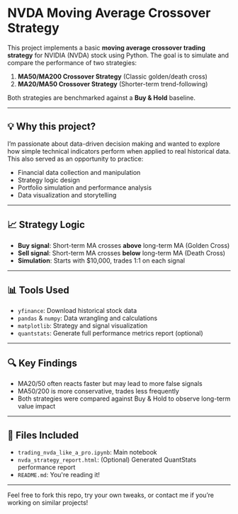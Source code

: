 # NVDA Moving Average Crossover Strategy

This project implements a basic **moving average crossover trading strategy** for NVIDIA (NVDA) stock using Python. The goal is to simulate and compare the performance of two strategies:

1. **MA50/MA200 Crossover Strategy** (Classic golden/death cross)
2. **MA20/MA50 Crossover Strategy** (Shorter-term trend-following)

Both strategies are benchmarked against a **Buy & Hold** baseline.

---

## 💡 Why this project?

I’m passionate about data-driven decision making and wanted to explore how simple technical indicators perform when applied to real historical data. This also served as an opportunity to practice:
- Financial data collection and manipulation
- Strategy logic design
- Portfolio simulation and performance analysis
- Data visualization and storytelling

---

## 📈 Strategy Logic

- **Buy signal**: Short-term MA crosses **above** long-term MA (Golden Cross)
- **Sell signal**: Short-term MA crosses **below** long-term MA (Death Cross)
- **Simulation**: Starts with $10,000, trades 1:1 on each signal

---

## 📊 Tools Used

- `yfinance`: Download historical stock data
- `pandas` & `numpy`: Data wrangling and calculations
- `matplotlib`: Strategy and signal visualization
- `quantstats`: Generate full performance metrics report (optional)

---

## 🔍 Key Findings

- MA20/50 often reacts faster but may lead to more false signals
- MA50/200 is more conservative, trades less frequently
- Both strategies were compared against Buy & Hold to observe long-term value impact

---

## 📂 Files Included

- `trading_nvda_like_a_pro.ipynb`: Main notebook
- `nvda_strategy_report.html`: (Optional) Generated QuantStats performance report
- `README.md`: You're reading it!


---

Feel free to fork this repo, try your own tweaks, or contact me if you’re working on similar projects!
